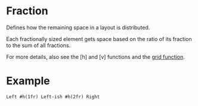 # Fraction

Defines how the remaining space in a layout is distributed.

Each fractionally sized element gets space based on the ratio of its
fraction to the sum of all fractions.

For more details, also see the [h] and [v] functions and the
[grid function]($grid).

# Example
```example
Left #h(1fr) Left-ish #h(2fr) Right
```

